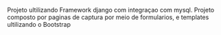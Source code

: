 Projeto ultilizando Framework django com integraçao com mysql.
Projeto composto por paginas de captura por meio de formularios, e templates ultilizando o Bootstrap
